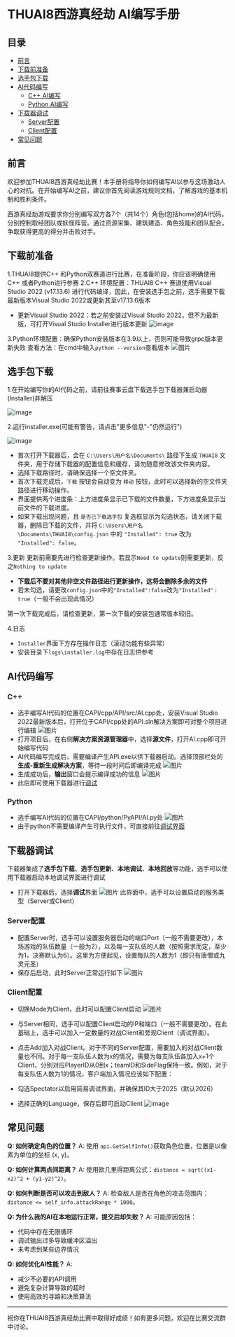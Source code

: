 # THUAI8西游真经劫 AI编写手册

## 目录

- [前言](#前言)
- [下载前准备](#下载前准备)
- [选手包下载](#选手包下载)
- [AI代码编写](#AI代码编写)
  - [C++ AI编写](#C++)
  - [Python AI编写](#Python)
- [下载器调试](#下载器调试)
  - [Server配置](#Server配置)
  - [Client配置](#Client配置)
- [常见问题](#常见问题)

## 前言

欢迎参加THUAI8西游真经劫比赛！本手册将指导你如何编写AI以参与这场激动人心的对抗。在开始编写AI之前，建议你首先阅读游戏规则文档，了解游戏的基本机制和胜利条件。

西游真经劫游戏要求你分别编写双方各7个（共14个）角色(包括home)的AI代码，分别控制取经团队或妖怪阵营。通过资源采集、建筑建造、角色技能和团队配合，争取获得更高的得分并击败对手。

## 下载前准备
1.THUAI8提供C++ 和Python双赛道进行比赛，在准备阶段，你应该明确使用C++ 或者Python进行参赛
2.C++ 环境配置：THUAI8 C++ 赛道使用Visual Studio 2022 (v17.13.6) 进行代码编译，因此，在安装选手包之前，选手需要下载最新版本Visual Studio 2022或更新其至v17.13.6版本
- 更新Visual Studio 2022：若之前安装过Visual Studio 2022，但不为最新版，可打开Visual Studio Installer进行版本更新
![image](../../assets/THUAI8/intro/vs.png)

3.Python环境配置：确保Python安装版本在3.9以上，否则可能导致grpc版本更新失败
查看方法：在cmd中输入```python --version```查看版本
![图片](../../assets/THUAI8/intro/py.png)

## 选手包下载

1.在开始编写你的AI代码之前，请前往赛事云盘下载选手包下载器兼启动器(Installer)并解压

![image](../../assets/THUAI8/intro/package.png)


2.运行installer.exe(可能有警告，请点击"更多信息"-"仍然运行")

![image](../../assets/THUAI8/intro/installer.png)


- 首次打开下载器后，会在 `C:\Users\用户名\Documents\` 路径下生成 `THUAI8` 文件夹，用于存储下载器的配置信息和缓存，请勿随意修改该文件夹内容。
- 选择下载路径时，请确保选择一个空文件夹。
- 首次下载完成后，`下载` 按钮会自动变为 `移动` 按钮，此时可以选择新的空文件夹路径进行移动操作。
- 界面提供两个进度条：上方进度条显示已下载的文件数量，下方进度条显示当前文件的下载进度。
- 如果下载出现问题，且 `是否已下载选手包` 复选框显示为勾选状态，请关闭下载器，删除已下载的文件，并将 `C:\Users\用户名\Documents\THUAI8\config.json` 中的 `"Installed": true` 改为 `"Installed": false`。
 
3.更新
  更新前需要先进行检查更新操作。若显示`Need to update`则需要更新，反之`Nothing to update`
- **下载后不要对其他非空文件路径进行更新操作，这将会删除多余的文件**
- 若未勾选，请更改`config.json`中的`"Installed":false`改为`"Installed"：true`（一般不会出现此情况）

第一次下载完成后，请检查更新，第一次下载的安装包通常版本较旧。

4.日志
- `Installer`界面下方存在操作日志（滚动功能有些异常）
- 安装目录下`logs\installer.log`中存在日志供参考

## AI代码编写
### C++
- 选手编写AI代码的位置在CAPI/cpp/API/src/AI.cpp处，安装Visual Studio 2022最新版本后，打开位于CAPI/cpp处的API.sln解决方案即可对整个项目进行编辑
![图片](../../assets/THUAI8/intro/api.png)
- 打开项目后，在右侧**解决方案资源管理器**中，选择**源文件**，打开AI.cpp即可开始编写代码
- AI代码编写完成后，需要编译产生API.exe以供下载器启动。选择顶部栏处的**生成-重新生成解决方案**，等待一段时间后即编译完成
![图片](../../assets/THUAI8/intro/Cppbuild.png)
- 生成成功后，**输出**窗口会提示编译成功的信息
![图片](../../assets/THUAI8/intro/Success.png)
- 此后即可使用下载器进行[调试](#下载器调试)

### Python
- 选手编写AI代码的位置在CAPI/python/PyAPI/AI.py处
![图片](../../assets/THUAI8/intro/apipy.png)
- 由于python不需要编译产生可执行文件，可直接前往[调试界面](#下载器调试)

## 下载器调试

下载器集成了**选手包下载**、**选手包更新**、**本地调试**、**本地回放**等功能，选手可以使用下载器启动本地调试界面进行调试

- 打开下载器后，选择**调试**界面
![图片](../../assets/THUAI8/intro/Debug.png)
此界面中，选手可以设置启动的服务类型（Server或Client）
### Server配置
- 配置Server时，选手可以设置服务器启动的端口Port（一般不需要更改），本场游戏的队伍数量（一般为2），以及每一支队伍的人数（按照需求而定，至少为1，决赛默认为6）。这里为方便起见，设置每队的人数为1（即只有唐僧或九灵元圣）
- 保存后启动，此时Server正常运行如下
![图片](../../assets/THUAI8/intro/Server.png)

### Client配置
- 切换Mode为Client，此时可以配置Client启动
![图片](../../assets/THUAI8/intro/Clientdebug.png)
- 与Server相同，选手可以配置Client启动的IP和端口（一般不需要更改）。在此基础上，选手可以加入一定数量的对战Client和旁观Client（调试界面）。
- 点击Add加入对战Client。对于不同的Server配置，需要加入的对战Client数量也不同。对于每一支队伍人数为x的情况，需要为每支队伍各加入x+1个Client，分别对应PlayerID从0到x；teamID和SideFlag保持一致。例如，对于每支队伍人数为1的情况，客户端加入情况应该如下配置：

- 勾选Spectator以启用简易调试界面，并确保其ID大于2025（默认2026）
- 选择正确的Language，保存后即可启动Client
![image](../../assets/THUAI8/intro/Avalonia.png)

## 常见问题

**Q: 如何确定角色的位置？**
A: 使用 `api.GetSelfInfo()`获取角色位置，位置是以像素为单位的坐标 (x, y)。

**Q: 如何计算两点间距离？**
A: 使用欧几里得距离公式：`distance = sqrt((x1-x2)^2 + (y1-y2)^2)`。

**Q: 如何判断是否可以攻击到敌人？**
A: 检查敌人是否在角色的攻击范围内：`distance <= self_info.attackRange * 1000`。

**Q: 为什么我的AI在本地运行正常，提交后却失败？**
A: 可能原因包括：

- 代码中存在无限循环
- 调试输出过多导致缓冲区溢出
- 未考虑到某些边界情况

**Q: 如何优化AI性能？**
A:

- 减少不必要的API调用
- 避免复杂计算导致的超时
- 使用高效的寻路和决策算法

---

祝你在THUAI8西游真经劫比赛中取得好成绩！如有更多问题，欢迎在比赛交流群中讨论。

```
